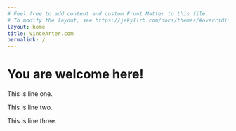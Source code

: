 ```yaml
---
# Feel free to add content and custom Front Matter to this file.
# To modify the layout, see https://jekyllrb.com/docs/themes/#overriding-theme-defaults
layout: home
title: VinceArter.com
permalink: /
---
```

# You are welcome here!
This is line one.

This is line two.

This is line three.